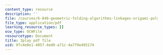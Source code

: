 ```yaml
---
content_type: resource
description: ''
file: /courses/6-849-geometric-folding-algorithms-linkages-origami-polyhedra-fall-2012/9fc4e8e140574ed0a71c4a779e495174_dLjCy6RmBN4.pdf
file_type: application/pdf
learning_resource_types: []
ocw_type: OCWFile
resourcetype: Document
title: 3play pdf file
uid: 9fc4e8e1-4057-4ed0-a71c-4a779e495174
---
```


